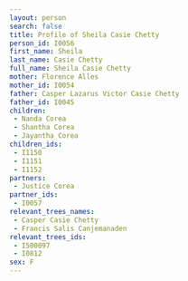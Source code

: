 ```yaml
---
layout: person
search: false
title: Profile of Sheila Casie Chetty
person_id: I0056
first_name: Sheila
last_name: Casie Chetty
full_name: Sheila Casie Chetty
mother: Florence Alles
mother_id: I0054
father: Casper Lazarus Victor Casie Chetty
father_id: I0045
children:
 - Nanda Corea
 - Shantha Corea
 - Jayantha Corea
children_ids:
 - I1150
 - I1151
 - I1152
partners:
 - Justice Corea
partner_ids:
 - I0057
relevant_trees_names:
 - Casper Casie Chetty
 - Francis Salis Canjemanaden
relevant_trees_ids:
 - I500097
 - I0812
sex: F
---
```


